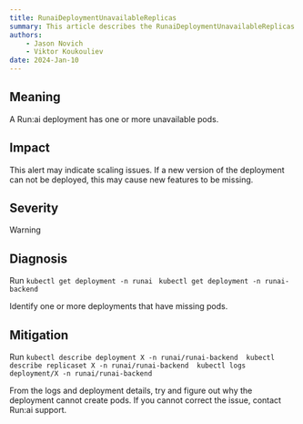```yaml
---
title: RunaiDeploymentUnavailableReplicas 
summary: This article describes the RunaiDeploymentUnavailableReplicas alert.
authors:
    - Jason Novich
    - Viktor Koukouliev
date: 2024-Jan-10
---
```


## Meaning

A Run:ai deployment has one or more unavailable pods.

## Impact

This alert may indicate scaling issues.
If a new version of the deployment can not be deployed, this may cause new features to be missing.

## Severity

Warning

## Diagnosis

Run 
`kubectl get deployment -n runai`
` kubectl get deployment -n runai-backend` 

Identify one or more deployments that have missing pods.

## Mitigation

Run 
`kubectl describe deployment X -n runai/runai-backend 
kubectl describe replicaset X -n runai/runai-backend 
kubectl logs deployment/X -n runai/runai-backend` 

From the logs and deployment details, try and figure out why the deployment cannot create pods. 
If you cannot correct the issue, contact Run:ai support.

